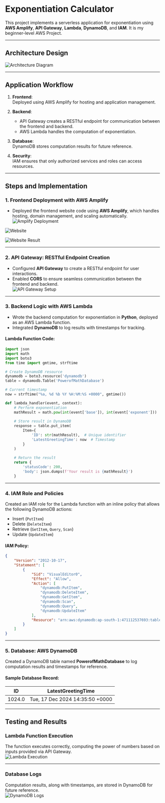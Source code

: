 # Exponentiation Calculator

This project implements a serverless application for exponentiation using **AWS Amplify**, **API Gateway**, **Lambda**, **DynamoDB**, and **IAM**. It is my beginner-level AWS Project.

---

## Architecture Design

![Architecture Diagram](https://github.com/user-attachments/assets/6635fe89-caf2-45e5-b608-3a4cea225288)

---

## Application Workflow

1. **Frontend**:  
   Deployed using AWS Amplify for hosting and application management.

2. **Backend**:  
   - API Gateway creates a RESTful endpoint for communication between the frontend and backend.  
   - AWS Lambda handles the computation of exponentiation.

3. **Database**:  
   DynamoDB stores computation results for future reference.

4. **Security**:  
   IAM ensures that only authorized services and roles can access resources.

---

## Steps and Implementation

### 1. Frontend Deployment with AWS Amplify
- Deployed the frontend website code using **AWS Amplify**, which handles hosting, domain management, and scaling automatically.  
![Amplify Deployment](https://github.com/user-attachments/assets/df9b21f6-270d-4b11-b4c5-4fb3bb53beee)

![Website](https://github.com/user-attachments/assets/0082aca1-f1f9-4d4e-9d98-e04079232914)

![Website Result](https://github.com/user-attachments/assets/d863fb8d-8f4e-4812-ac02-13224004bc61)

---

### 2. API Gateway: RESTful Endpoint Creation
- Configured **API Gateway** to create a RESTful endpoint for user interactions.  
- Enabled **CORS** to ensure seamless communication between the frontend and backend.  
![API Gateway Setup](https://github.com/user-attachments/assets/d1f297fd-88db-448c-b1c0-fecf3a02b4da)

---

### 3. Backend Logic with AWS Lambda
- Wrote the backend computation for exponentiation in **Python**, deployed as an AWS Lambda function.
- Integrated **DynamoDB** to log results with timestamps for tracking.

#### Lambda Function Code:
```python
import json
import math
import boto3
from time import gmtime, strftime

# Create DynamoDB resource
dynamodb = boto3.resource('dynamodb')
table = dynamodb.Table('PowerofMathDatabase')

# Current timestamp
now = strftime("%a, %d %b %Y %H:%M:%S +0000", gmtime())

def lambda_handler(event, context):
    # Perform exponentiation
    mathResult = math.pow(int(event['base']), int(event['exponent']))
    
    # Store result in DynamoDB
    response = table.put_item(
        Item={
            'ID': str(mathResult),  # Unique identifier
            'LatestGreetingTime': now  # Timestamp
        }
    )
    
    # Return the result
    return {
        'statusCode': 200,
        'body': json.dumps(f'Your result is {mathResult}')
    }
```

---

### 4. IAM Role and Policies
Created an IAM role for the Lambda function with an inline policy that allows the following DynamoDB actions:
- Insert (`PutItem`)  
- Delete (`DeleteItem`)  
- Retrieve (`GetItem`, `Query`, `Scan`)  
- Update (`UpdateItem`)  

#### IAM Policy:
```json
{
    "Version": "2012-10-17",
    "Statement": [
        {
            "Sid": "VisualEditor0",
            "Effect": "Allow",
            "Action": [
                "dynamodb:PutItem",
                "dynamodb:DeleteItem",
                "dynamodb:GetItem",
                "dynamodb:Scan",
                "dynamodb:Query",
                "dynamodb:UpdateItem"
            ],
            "Resource": "arn:aws:dynamodb:ap-south-1:471112537693:table/PowerofMathDatabase"
        }
    ]
}
```

---

### 5. Database: AWS DynamoDB
Created a DynamoDB table named **PowerofMathDatabase** to log computation results and timestamps for reference.

#### Sample Database Record:
| ID       | LatestGreetingTime               |  
|----------|----------------------------------|  
| 1024.0   | Tue, 17 Dec 2024 14:35:50 +0000 |  

---

## Testing and Results

### Lambda Function Execution
The function executes correctly, computing the power of numbers based on inputs provided via API Gateway.  
![Lambda Execution](https://github.com/user-attachments/assets/d471a86b-96f8-45e4-b94b-799b256c7aa2)

---

### Database Logs
Computation results, along with timestamps, are stored in DynamoDB for future reference.  
![DynamoDB Logs](https://github.com/user-attachments/assets/261b0d13-9ca0-4b3e-be41-1911470feadc)
